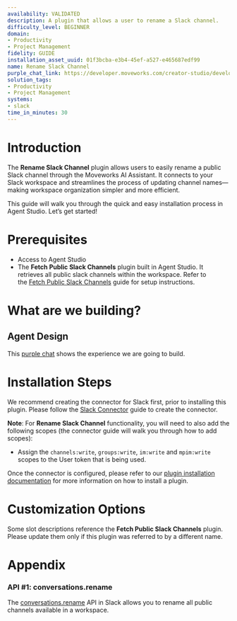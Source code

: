 ```yaml
---
availability: VALIDATED
description: A plugin that allows a user to rename a Slack channel.
difficulty_level: BEGINNER
domain:
- Productivity
- Project Management
fidelity: GUIDE
installation_asset_uuid: 01f3bcba-e3b4-45ef-a527-e465687edf99
name: Rename Slack Channel
purple_chat_link: https://developer.moveworks.com/creator-studio/developer-tools/purple-chat?conversation=%7B%22startTimestamp%22%3A%2211%3A43+AM%22%2C%22messages%22%3A%5B%7B%22parts%22%3A%5B%7B%22richText%22%3A%22%3Cp%3ECan+you+convert+%23prospect-visa+to+%23customer-visa%3F%3Cbr%2F%3E%3C%2Fp%3E%22%7D%5D%2C%22role%22%3A%22user%22%7D%2C%7B%22parts%22%3A%5B%7B%22richText%22%3A%22%3Cp%3EOkay%2C+I+can+help+you+rename+a+Slack+channel.%3C%2Fp%3E%22%7D%2C%7B%22reasoningSteps%22%3A%5B%7B%22richText%22%3A%22Verifying+user+permissions+to+rename+Slack+channels...%22%2C%22status%22%3A%22pending%22%7D%2C%7B%22richText%22%3A%22Confirmed+user+has+necessary+permissions.%22%2C%22status%22%3A%22success%22%7D%5D%7D%2C%7B%22richText%22%3A%22%3Cb%3E%3Cp%3EPlease+confirm+your+request%3C%2Fp%3E%3C%2Fb%3E%3Cbr%3E%3Cp%3EChannel+to+rename%3A+%23prospect-visa%3Cbr%3ENew+channel+name%3A+%23customer-visa%3C%2Fp%3E%22%7D%2C%7B%22buttons%22%3A%5B%7B%22buttonText%22%3A%22Yes%22%2C%22style%22%3A%22filled%22%7D%2C%7B%22buttonText%22%3A%22No%22%2C%22style%22%3A%22outlined%22%7D%2C%7B%22buttonText%22%3A%22Edit+Request%22%2C%22style%22%3A%22outlined%22%7D%5D%7D%5D%2C%22role%22%3A%22assistant%22%7D%2C%7B%22parts%22%3A%5B%7B%22richText%22%3A%22%3Cp%3ELooks+good%21%3C%2Fp%3E%22%7D%5D%2C%22role%22%3A%22user%22%7D%2C%7B%22parts%22%3A%5B%7B%22reasoningSteps%22%3A%5B%7B%22richText%22%3A%22Renaming+channel...%22%2C%22status%22%3A%22pending%22%7D%2C%7B%22richText%22%3A%22Channel+renamed+successfully.%22%2C%22status%22%3A%22success%22%7D%5D%7D%2C%7B%22richText%22%3A%22%3Cp%3EOkay%2C+your+channel+has+been+changed.%3C%2Fp%3E%22%7D%5D%2C%22role%22%3A%22assistant%22%7D%5D%7D
solution_tags:
- Productivity
- Project Management
systems:
- slack
time_in_minutes: 30
---
```


# Introduction

The **Rename Slack Channel** plugin allows users to easily rename a public Slack channel through the Moveworks AI Assistant. It connects to your Slack workspace and streamlines the process of updating channel names—making workspace organization simpler and more efficient.

This guide will walk you through the quick and easy installation process in Agent Studio. Let’s get started!

# Prerequisites

- Access to Agent Studio
- The **Fetch Public Slack Channels** plugin built in Agent Studio. It retrieves all public slack channels within the workspace. Refer to the [Fetch Public Slack Channels](https://developer.moveworks.com/creator-studio/resources/plugin?id=list-publick-slack-channels) guide for setup instructions.

# What are we building?

## Agent Design

This [purple chat](https://developer.moveworks.com/creator-studio/developer-tools/purple-chat?conversation=%7B%22startTimestamp%22%3A%2211%3A43+AM%22%2C%22messages%22%3A%5B%7B%22parts%22%3A%5B%7B%22richText%22%3A%22%3Cp%3ECan+you+convert+%23prospect-visa+to+%23customer-visa%3F%3Cbr%2F%3E%3C%2Fp%3E%22%7D%5D%2C%22role%22%3A%22user%22%7D%2C%7B%22parts%22%3A%5B%7B%22richText%22%3A%22%3Cp%3EOkay%2C+I+can+help+you+rename+a+Slack+channel.%3C%2Fp%3E%22%7D%2C%7B%22reasoningSteps%22%3A%5B%7B%22richText%22%3A%22Verifying+user+permissions+to+rename+Slack+channels...%22%2C%22status%22%3A%22pending%22%7D%2C%7B%22richText%22%3A%22Confirmed+user+has+necessary+permissions.%22%2C%22status%22%3A%22success%22%7D%5D%7D%2C%7B%22richText%22%3A%22%3Cb%3E%3Cp%3EPlease+confirm+your+request%3C%2Fp%3E%3C%2Fb%3E%3Cbr%3E%3Cp%3EChannel+to+rename%3A+%23prospect-visa%3Cbr%3ENew+channel+name%3A+%23customer-visa%3C%2Fp%3E%22%7D%2C%7B%22buttons%22%3A%5B%7B%22buttonText%22%3A%22Yes%22%2C%22style%22%3A%22filled%22%7D%2C%7B%22buttonText%22%3A%22No%22%2C%22style%22%3A%22outlined%22%7D%2C%7B%22buttonText%22%3A%22Edit+Request%22%2C%22style%22%3A%22outlined%22%7D%5D%7D%5D%2C%22role%22%3A%22assistant%22%7D%2C%7B%22parts%22%3A%5B%7B%22richText%22%3A%22%3Cp%3ELooks+good%21%3C%2Fp%3E%22%7D%5D%2C%22role%22%3A%22user%22%7D%2C%7B%22parts%22%3A%5B%7B%22reasoningSteps%22%3A%5B%7B%22richText%22%3A%22Renaming+channel...%22%2C%22status%22%3A%22pending%22%7D%2C%7B%22richText%22%3A%22Channel+renamed+successfully.%22%2C%22status%22%3A%22success%22%7D%5D%7D%2C%7B%22richText%22%3A%22%3Cp%3EOkay%2C+your+channel+has+been+changed.%3C%2Fp%3E%22%7D%5D%2C%22role%22%3A%22assistant%22%7D%5D%7D) shows the experience we are going to build.

# Installation Steps

We recommend creating the connector for Slack first, prior to installing this plugin. Please follow the [Slack Connector](https://developer.moveworks.com/creator-studio/resources/connector/?id=slack) guide to create the connector.

**Note**: For **Rename Slack Channel** functionality, you will need to also add the following scopes (the connector guide will walk you through how to add scopes): 

- Assign the `channels:write`, `groups:write`, `im:write` and `mpim:write` scopes to the User token that is being used.

Once the connector is configured, please refer to our [plugin installation documentation](https://help.moveworks.com/docs/ai-agent-marketplace-installation) for more information on how to install a plugin. 

# Customization Options

Some slot descriptions reference the **Fetch Public Slack Channels** plugin. Please update them only if this plugin was referred to by a different name.

# Appendix

### API #1: conversations.rename

The [conversations.rename](https://api.slack.com/methods/conversations.rename) API in Slack allows you to rename all public channels available in a workspace.